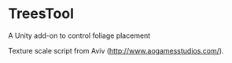 # TreesTool
A Unity add-on to control foliage placement 

Texture scale script from Aviv (http://www.aogamesstudios.com/).
